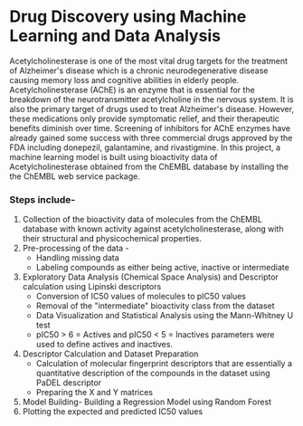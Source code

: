 # Drug Discovery using Machine Learning and Data Analysis
Acetylcholinesterase is one of the most vital drug targets for the treatment of Alzheimer's disease which is a chronic neurodegenerative disease causing memory loss and cognitive abilities in elderly people.
Acetylcholinesterase (AChE) is an enzyme that is essential for the breakdown of the neurotransmitter acetylcholine in the nervous system. It is also the primary target of drugs used to treat Alzheimer's disease. However, these medications only provide symptomatic relief, and their therapeutic benefits diminish over time.
Screening of inhibitors for AChE enzymes have already gained some success with three commercial drugs approved by the FDA including donepezil, galantamine, and rivastigmine.
In this project, a machine learning model is built using bioactivity data of Acetylcholinesterase obtained from the ChEMBL database by installing the the ChEMBL web service package.
### Steps include-
1. Collection of the bioactivity data of molecules from the ChEMBL database with known activity against acetylcholinesterase, along with their structural and physicochemical properties. 
2. Pre-processing of the data - 
   - Handling missing data
   - Labeling compounds as either being active, inactive or intermediate
3. Exploratory Data Analysis (Chemical Space Analysis) and Descriptor calculation using Lipinski descriptors
   - Conversion of IC50 values of molecules to pIC50 values
   - Removal of the "intermediate" bioactivity class from the dataset
   - Data Visualization and Statistical Analysis using the Mann-Whitney U test
   - pIC50 > 6 = Actives and pIC50 < 5 = Inactives parameters were used to define actives and inactives.
4. Descriptor Calculation and Dataset Preparation
   - Calculation of molecular fingerprint descriptors that are essentially a  quantitative description of the compounds in the dataset using PaDEL descriptor
   - Preparing the X and Y matrices
5. Model Building- Building a Regression Model using Random Forest
6. Plotting the expected and predicted IC50 values

   
   
   

